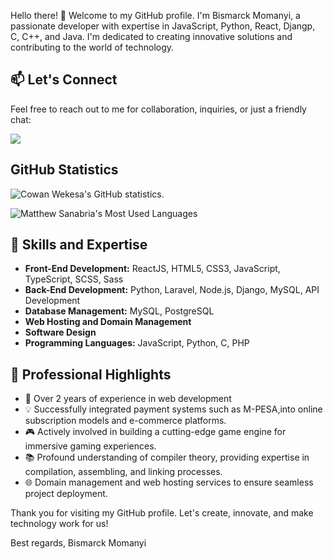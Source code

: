 Hello there! 👋 Welcome to my GitHub profile. I'm Bismarck Momanyi, a passionate developer with expertise in JavaScript, Python, React, Djangp, C, C++, and Java. I'm dedicated to creating innovative solutions and contributing to the world of technology.

## 📫 Let's Connect

Feel free to reach out to me for collaboration, inquiries, or just a friendly chat:

<!-- Badges -->
<p>
  <a href="https://www.linkedin.com/in/bismarque">
    <img src="https://img.shields.io/badge/LinkedIn-%230077B5?style=for-the-badge&logo=LinkedIn&logoColor=white"/>
  </a>
</p>

## GitHub Statistics

![Cowan Wekesa's GitHub statistics.](https://github-readme-stats.vercel.app/api?username=Abcmah&show_icons=true&theme=gruvbox)

![Matthew Sanabria's Most Used Languages](https://github-readme-stats.vercel.app/api/top-langs/?username=Abcmah&layout=compact&theme=gruvbox)

## 🔧 Skills and Expertise

- **Front-End Development:** ReactJS, HTML5, CSS3, JavaScript, TypeScript, SCSS, Sass
- **Back-End Development:** Python, Laravel, Node.js, Django, MySQL, API Development
- **Database Management:** MySQL, PostgreSQL
- **Web Hosting and Domain Management**
- **Software Design**
- **Programming Languages:** JavaScript, Python, C, PHP

## 💼 Professional Highlights

- 🚀 Over 2 years of experience in web development
- 💡 Successfully integrated payment systems such as M-PESA,into online subscription models and e-commerce platforms.
- 🎮 Actively involved in building a cutting-edge game engine for immersive gaming experiences.
- 📚 Profound understanding of compiler theory, providing expertise in compilation, assembling, and linking processes.
- 🌐 Domain management and web hosting services to ensure seamless project deployment.


Thank you for visiting my GitHub profile. Let's create, innovate, and make technology work for us!

Best regards,
Bismarck Momanyi
